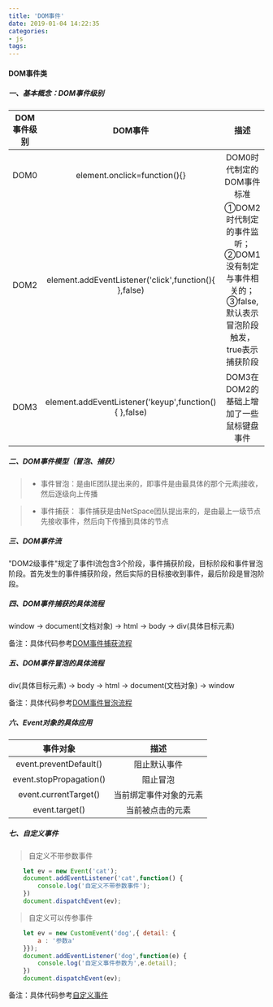 ```yaml
---
title: 'DOM事件'
date: 2019-01-04 14:22:35
categories: 
- js
tags:
---
```




#### DOM事件类

##### 一、基本概念：DOM事件级别

|DOM事件级别| DOM事件|描述|
|:--------:|:------:|:----:|
|DOM0|element.onclick=function(){}|DOM0时代制定的DOM事件标准|
|DOM2|element.addEventListener('click',function(){ },false)|①DOM2时代制定的事件监听；②DOM1没有制定与事件相关的；③false,默认表示冒泡阶段触发，true表示捕获阶段|
|DOM3|element.addEventListener('keyup',function(){ },false)|DOM3在DOM2的基础上增加了一些鼠标键盘事件|


##### 二、DOM事件模型（冒泡、捕获）
>- 事件冒泡：是由IE团队提出来的，即事件是由最具体的那个元素j接收，然后逐级向上传播

>- 事件捕获： 事件捕获是由NetSpace团队提出来的，是由最上一级节点先接收事件，然后向下传播到具体的节点

##### 三、DOM事件流
"DOM2级事件"规定了事件l流包含3个阶段，事件捕获阶段，目标阶段和事件冒泡阶段。首先发生的事件捕获阶段，然后实际的目标接收到事件，最后阶段是冒泡阶段。


##### 四、DOM事件捕获的具体流程
window  -> document(文档对象) -> html -> body -> div(具体目标元素)

备注：具体代码参考[DOM事件捕获流程](https://github.com/yuhang04210/full-stack-knowledge-note/blob/master/DOM%E4%BA%8B%E4%BB%B6/DOM%E4%BA%8B%E4%BB%B6%E6%8D%95%E8%8E%B7%E6%B5%81%E7%A8%8B.html)


##### 五、DOM事件冒泡的具体流程
div(具体目标元素) -> body -> html -> document(文档对象) -> window 

备注：具体代码参考[DOM事件冒泡流程](https://github.com/yuhang04210/full-stack-knowledge-note/blob/master/DOM%E4%BA%8B%E4%BB%B6/DOM%E4%BA%8B%E4%BB%B6%E5%86%92%E6%B3%A1%E6%B5%81%E7%A8%8B.html)


##### 六、Event对象的具体应用

|事件对象|描述|
|:-----:|:---:|
|event.preventDefault()|阻止默认事件|
|event.stopPropagation()|阻止冒泡|
|event.currentTarget()|当前绑定事件对象的元素|
|event.target()|当前被点击的元素|

##### 七、自定义事件
> 自定义不带参数事件
```javascript
    let ev = new Event('cat');
    document.addEventListener('cat',function() {
        console.log('自定义不带参数事件');
    })
    document.dispatchEvent(ev);
```

> 自定义可以传参事件
```javascript
    let ev = new CustomEvent('dog',{ detail: {
        a : '参数a'
    }});
    document.addEventListener('dog',function(e) {
        console.log('自定义事件参数为',e.detail);
    })
    document.dispatchEvent(ev);
```
备注：具体代码参考[自定义事件](https://github.com/yuhang04210/full-stack-knowledge-note/blob/master/DOM%E4%BA%8B%E4%BB%B6/%E8%87%AA%E5%AE%9A%E4%B9%89%E4%BA%8B%E4%BB%B6.html)


